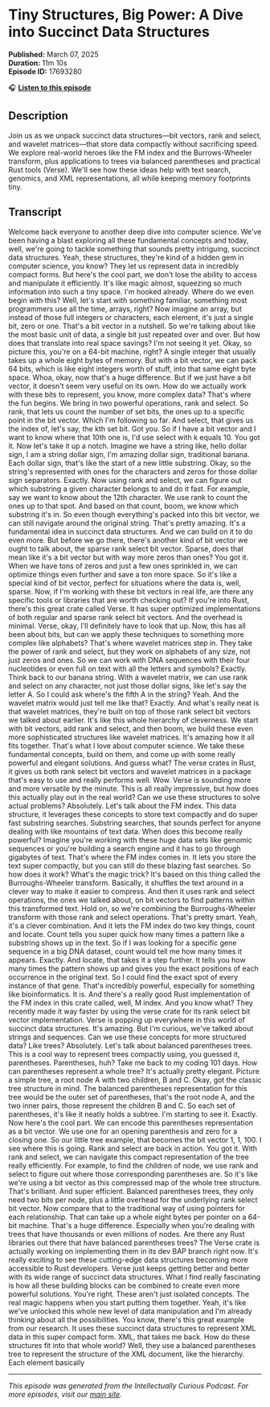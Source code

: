 # Tiny Structures, Big Power: A Dive into Succinct Data Structures

**Published:** March 07, 2025  
**Duration:** 11m 10s  
**Episode ID:** 17693280

🎧 **[Listen to this episode](https://intellectuallycurious.buzzsprout.com/2529712/episodes/17693280-tiny-structures-big-power-a-dive-into-succinct-data-structures)**

## Description

Join us as we unpack succinct data structures—bit vectors, rank and select, and wavelet matrices—that store data compactly without sacrificing speed. We explore real-world heroes like the FM index and the Burrows-Wheeler transform, plus applications to trees via balanced parentheses and practical Rust tools (Verse). We'll see how these ideas help with text search, genomics, and XML representations, all while keeping memory footprints tiny.

## Transcript

Welcome back everyone to another deep dive into computer science. We've been having a blast exploring all these fundamental concepts and today, well, we're going to tackle something that sounds pretty intriguing, succinct data structures. Yeah, these structures, they're kind of a hidden gem in computer science, you know? They let us represent data in incredibly compact forms. But here's the cool part, we don't lose the ability to access and manipulate it efficiently. It's like magic almost, squeezing so much information into such a tiny space. I'm hooked already. Where do we even begin with this? Well, let's start with something familiar, something most programmers use all the time, arrays, right? Now imagine an array, but instead of those full integers or characters, each element, it's just a single bit, zero or one. That's a bit vector in a nutshell. So we're talking about like the most basic unit of data, a single bit just repeated over and over. But how does that translate into real space savings? I'm not seeing it yet. Okay, so picture this, you're on a 64-bit machine, right? A single integer that usually takes up a whole eight bytes of memory. But with a bit vector, we can pack 64 bits, which is like eight integers worth of stuff, into that same eight byte space. Whoa, okay, now that's a huge difference. But if we just have a bit vector, it doesn't seem very useful on its own. How do we actually work with these bits to represent, you know, more complex data? That's where the fun begins. We bring in two powerful operations, rank and select. So rank, that lets us count the number of set bits, the ones up to a specific point in the bit vector. Which I'm following so far. And select, that gives us the index of, let's say, the kth set bit. Got you. So if I have a bit vector and I want to know where that 10th one is, I'd use select with k equals 10. You got it. Now let's take it up a notch. Imagine we have a string like, hello dollar sign, I am a string dollar sign, I'm amazing dollar sign, traditional banana. Each dollar sign, that's like the start of a new little substring. Okay, so the string's represented with ones for the characters and zeros for those dollar sign separators. Exactly. Now using rank and select, we can figure out which substring a given character belongs to and do it fast. For example, say we want to know about the 12th character. We use rank to count the ones up to that spot. And based on that count, boom, we know which substring it's in. So even though everything's packed into this bit vector, we can still navigate around the original string. That's pretty amazing. It's a fundamental idea in succinct data structures. And we can build on it to do even more. But before we go there, there's another kind of bit vector we ought to talk about, the sparse rank select bit vector. Sparse, does that mean like it's a bit vector but with way more zeros than ones? You got it. When we have tons of zeros and just a few ones sprinkled in, we can optimize things even further and save a ton more space. So it's like a special kind of bit vector, perfect for situations where the data is, well, sparse. Now, if I'm working with these bit vectors in real life, are there any specific tools or libraries that are worth checking out? If you're into Rust, there's this great crate called Verse. It has super optimized implementations of both regular and sparse rank select bit vectors. And the overhead is minimal. Verse, okay, I'll definitely have to look that up. Now, this has all been about bits, but can we apply these techniques to something more complex like alphabets? That's where wavelet matrices step in. They take the power of rank and select, but they work on alphabets of any size, not just zeros and ones. So we can work with DNA sequences with their four nucleotides or even full on text with all the letters and symbols? Exactly. Think back to our banana string. With a wavelet matrix, we can use rank and select on any character, not just those dollar signs, like let's say the letter A. So I could ask where's the fifth A in the string? Yeah. And the wavelet matrix would just tell me like that? Exactly. And what's really neat is that wavelet matrices, they're built on top of those rank select bit vectors we talked about earlier. It's like this whole hierarchy of cleverness. We start with bit vectors, add rank and select, and then boom, we build these even more sophisticated structures like wavelet matrices. It's amazing how it all fits together. That's what I love about computer science. We take these fundamental concepts, build on them, and come up with some really powerful and elegant solutions. And guess what? The verse crates in Rust, it gives us both rank select bit vectors and wavelet matrices in a package that's easy to use and really performs well. Wow. Verse is sounding more and more versatile by the minute. This is all really impressive, but how does this actually play out in the real world? Can we use these structures to solve actual problems? Absolutely. Let's talk about the FM index. This data structure, it leverages these concepts to store text compactly and do super fast substring searches. Substring searches, that sounds perfect for anyone dealing with like mountains of text data. When does this become really powerful? Imagine you're working with these huge data sets like genomic sequences or you're building a search engine and it has to go through gigabytes of text. That's where the FM index comes in. It lets you store the text super compactly, but you can still do these blazing fast searches. So how does it work? What's the magic trick? It's based on this thing called the Burroughs-Wheeler transform. Basically, it shuffles the text around in a clever way to make it easier to compress. And then it uses rank and select operations, the ones we talked about, on bit vectors to find patterns within this transformed text. Hold on, so we're combining the Burroughs-Wheeler transform with those rank and select operations. That's pretty smart. Yeah, it's a clever combination. And it lets the FM index do two key things, count and locate. Count tells you super quick how many times a pattern like a substring shows up in the text. So if I was looking for a specific gene sequence in a big DNA dataset, count would tell me how many times it appears. Exactly. And locate, that takes it a step further. It tells you how many times the pattern shows up and gives you the exact positions of each occurrence in the original text. So I could find the exact spot of every instance of that gene. That's incredibly powerful, especially for something like bioinformatics. It is. And there's a really good Rust implementation of the FM index in this crate called, well, M index. And you know what? They recently made it way faster by using the verse crate for its rank select bit vector implementation. Verse is popping up everywhere in this world of succinct data structures. It's amazing. But I'm curious, we've talked about strings and sequences. Can we use these concepts for more structured data? Like trees? Absolutely. Let's talk about balanced parentheses trees. This is a cool way to represent trees compactly using, you guessed it, parentheses. Parentheses, huh? Take me back to my coding 101 days. How can parentheses represent a whole tree? It's actually pretty elegant. Picture a simple tree, a root node A with two children, B and C. Okay, got the classic tree structure in mind. The balanced parentheses representation for this tree would be the outer set of parentheses, that's the root node A, and the two inner pairs, those represent the children B and C. So each set of parentheses, it's like it neatly holds a subtree. I'm starting to see it. Exactly. Now here's the cool part. We can encode this parentheses representation as a bit vector. We use one for an opening parenthesis and zero for a closing one. So our little tree example, that becomes the bit vector 1, 1, 100. I see where this is going. Rank and select are back in action. You got it. With rank and select, we can navigate this compact representation of the tree really efficiently. For example, to find the children of node, we use rank and select to figure out where those corresponding parentheses are. So it's like we're using a bit vector as this compressed map of the whole tree structure. That's brilliant. And super efficient. Balanced parentheses trees, they only need two bits per node, plus a little overhead for the underlying rank select bit vector. Now compare that to the traditional way of using pointers for each relationship. That can take up a whole eight bytes per pointer on a 64-bit machine. That's a huge difference. Especially when you're dealing with trees that have thousands or even millions of nodes. Are there any Rust libraries out there that have balanced parentheses trees? The Verse crate is actually working on implementing them in its dev BAP branch right now. It's really exciting to see these cutting-edge data structures becoming more accessible to Rust developers. Verse just keeps getting better and better with its wide range of succinct data structures. What I find really fascinating is how all these building blocks can be combined to create even more powerful solutions. You're right. These aren't just isolated concepts. The real magic happens when you start putting them together. Yeah, it's like we've unlocked this whole new level of data manipulation and I'm already thinking about all the possibilities. You know, there's this great example from our research. It uses these succinct data structures to represent XML data in this super compact form. XML, that takes me back. How do these structures fit into that whole world? Well, they use a balanced parentheses tree to represent the structure of the XML document, like the hierarchy. Each element basically

---
*This episode was generated from the Intellectually Curious Podcast. For more episodes, visit our [main site](https://intellectuallycurious.buzzsprout.com).*
